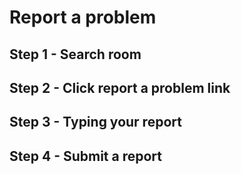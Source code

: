 # Report a problem

## Step 1 - Search room

## Step 2 - Click report a problem link

## Step 3 - Typing your report

## Step 4 - Submit a report
